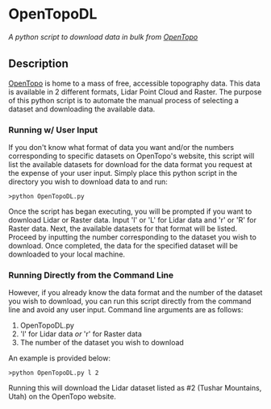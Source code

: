 # OpenTopoDL
###### A python script to download data in bulk from [OpenTopo](http://opentopo.sdsc.edu)

## Description

[OpenTopo](http://opentopo.sdsc.edu) is home to a mass of free, accessible topography data. This data is available in 2 different formats,
Lidar Point Cloud and Raster. The purpose of this python script is to automate the manual process of selecting a dataset and downloading
the available data. 


### Running w/ User Input
If you don't know what format of data you want and/or the numbers corresponding to specific datasets on OpenTopo's website, this script
will list the available datasets for download for the data format you request at the expense of your user input. Simply place this
python script in the directory you wish to download data to and run:

```>python OpenTopoDL.py```

Once the script has began executing, you will be prompted if you want to download Lidar or Raster data. Input 'l' or 'L' for Lidar data
and 'r' or 'R' for Raster data. Next, the available datasets for that format will be listed. Proceed by inputting the number
corresponding to the dataset you wish to download. Once completed, the data for the specified dataset will be downloaded to your
local machine.

### Running Directly from the Command Line

However, if you already know the data format and the number of the dataset you wish to download, you can run this script directly
from the command line and avoid any user input. Command line arguments are as follows:

1. OpenTopoDL.py
2. 'l' for Lidar data *or* 'r' for Raster data
3. The number of the dataset you wish to download

An example is provided below:

```>python OpenTopoDL.py l 2```

Running this will download the Lidar dataset listed as #2 (Tushar Mountains, Utah) on the OpenTopo website.



